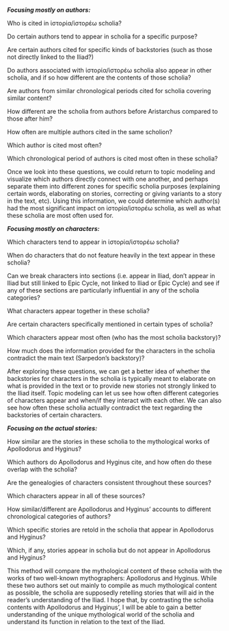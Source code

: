***Focusing mostly on authors:***

Who is cited in ἱστορία/ἱστορέω scholia? 

Do certain authors tend to appear in scholia for a specific purpose? 

Are certain authors cited for specific kinds of backstories (such as those not directly linked to the Iliad?) 

Do authors associated with ἱστορία/ἱστορέω scholia also appear in other scholia, and if so how different are the contents of those scholia? 

Are authors from similar chronological periods cited for scholia covering similar content? 

How different are the scholia from authors before Aristarchus compared to those after him? 

How often are multiple authors cited in the same scholion? 

Which author is cited most often? 

Which chronological period of authors is cited most often in these scholia? 

Once we look into these questions, we could return to topic modeling and visualize which authors directly connect with one another, and perhaps separate them into different zones for specific scholia purposes (explaining certain words, elaborating on stories, correcting or giving variants to a story in the text, etc). Using this information, we could determine which author(s) had the most significant impact on ἱστορία/ἱστορέω scholia, as well as what these scholia are most often used for. 

***Focusing mostly on characters:***

Which characters tend to appear in ἱστορία/ἱστορέω scholia? 

When do characters that do not feature heavily in the text appear in these scholia? 

Can we break characters into sections (i.e. appear in Iliad, don’t appear in Iliad but still linked to Epic Cycle, not linked to Iliad or Epic Cycle) and see if any of these sections are particularly influential in any of the scholia categories? 

What characters appear together in these scholia? 

Are certain characters specifically mentioned in certain types of scholia? 

Which characters appear most often (who has the most scholia backstory)? 

How much does the information provided for the characters in the scholia contradict the main text (Sarpedon’s backstory)? 

After exploring these questions, we can get a better idea of whether the backstories for characters in the scholia is typically meant to elaborate on what is provided in the text or to provide new stories not strongly linked to the Iliad itself. Topic modeling can let us see how often different categories of characters appear and when/if they interact with each other. We can also see how often these scholia actually contradict the text regarding the backstories of certain characters. 

***Focusing on the actual stories:***

How similar are the stories in these scholia to the mythological works of Apollodorus and Hyginus? 

Which authors do Apollodorus and Hyginus cite, and how often do these overlap with the scholia?

Are the genealogies of characters consistent throughout these sources? 

Which characters appear in all of these sources? 

How similar/different are Apollodorus and Hyginus’ accounts to different chronological categories of authors? 

Which specific stories are retold in the scholia that appear in Apollodorus and Hyginus?

Which, if any, stories appear in scholia but do not appear in Apollodorus and Hyginus? 

This method will compare the mythological content of these scholia with the works of two well-known mythographers: Apollodorus and Hyginus. While these two authors set out mainly to compile as much mythological content as possible, the scholia are supposedly retelling stories that will aid in the reader’s understanding of the Iliad. I hope that, by contrasting the scholia contents with Apollodorus and Hyginus’, I will be able to gain a better understanding of the unique mythological world of the scholia and understand its function in relation to the text of the Iliad. 
